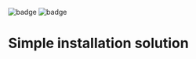
![badge](https://img.shields.io/endpoint?url=https://gist.githubusercontent.com/przeslijmi/ddfc64b8aa29f4d841ab52f394e43482/raw/test.json)
![badge](https://img.shields.io/endpoint?url=https://gist.githubusercontent.com/przeslijmi/3b3f9a428e84a26e8cdf64bd5b83e5d9/raw/test.json)

# Simple installation solution

